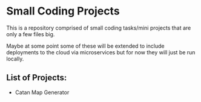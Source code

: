 # Small Coding Projects

This is a repository comprised of small coding tasks/mini projects that are only a few files big.

Maybe at some point some of these will be extended to include deployments to the cloud via microservices but for now they will just be run locally.

## List of Projects:
- Catan Map Generator